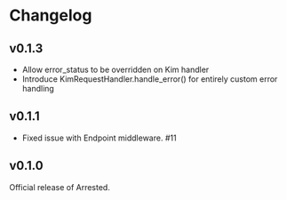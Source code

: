 Changelog
========================

v0.1.3
-----------------------

* Allow error_status to be overridden on Kim handler
* Introduce KimRequestHandler.handle_error() for entirely custom error handling

v0.1.1
-----------------------

* Fixed issue with Endpoint middleware. #11

v0.1.0
-----------------------

Official release of Arrested.

